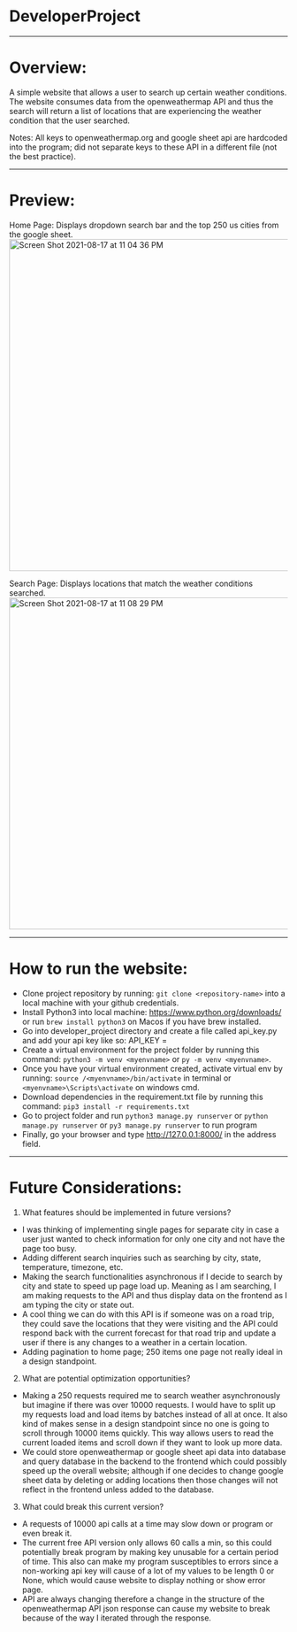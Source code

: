 # DeveloperProject

*************************
# Overview:

A simple website that allows a user to search up certain weather conditions. The website consumes data from the openweathermap API and thus the search will return a list of locations that are experiencing the weather condition that the user searched.

Notes: All keys to openweathermap.org and google sheet api are hardcoded into the program; did not separate keys to these API in a different file (not the best practice).

*************************
# Preview:

Home Page: Displays dropdown search bar and the top 250 us cities from the google sheet.
<img width="600" alt="Screen Shot 2021-08-17 at 11 04 36 PM" src="https://user-images.githubusercontent.com/22754752/129831212-166bd6f6-2034-4e58-a32b-c8054f68ba87.png">

Search Page: Displays locations that match the weather conditions searched.
<img width="600" alt="Screen Shot 2021-08-17 at 11 08 29 PM" src="https://user-images.githubusercontent.com/22754752/129831245-2c429b3f-9088-4829-97be-598ba23a2b32.png">


*************************
# How to run the website:
- Clone project repository by running: ```git clone <repository-name>``` into a local machine with your github credentials.
- Install Python3 into local machine: https://www.python.org/downloads/ or run ```brew install python3``` on Macos if you have brew installed. 
- Go into developer_project directory and create a file called api_key.py and add your api key like so: API_KEY = <Your-API-KEY>
- Create a virtual environment for the project folder by running this command: ```python3 -m venv <myenvname>``` or ```py -m venv <myenvname>```.
- Once you have your virtual environment created, activate virtual env by running: ```source /<myenvname>/bin/activate``` in terminal or ```<myenvname>\Scripts\activate``` on windows cmd.
- Download dependencies in the requirement.txt file by running this command: ```pip3 install -r requirements.txt```
- Go to project folder and run ```python3 manage.py runserver``` or ```python manage.py runserver``` or ```py3 manage.py runserver``` to run program
- Finally, go your browser and type http://127.0.0.1:8000/ in the address field.
 
*************************
# Future Considerations:

1. What features should be implemented in future versions?
- I was thinking of implementing single pages for separate city in case a user just wanted to check information for only one city and not have the page too busy.
- Adding different search inquiries such as searching by city, state, temperature, timezone, etc.
- Making the search functionalities asynchronous if I decide to search by city and state to speed up page load up. Meaning as I am searching, I am making requests to the API and thus display data on the frontend as I am typing the city or state out.
- A cool thing we can do with this API is if someone was on a road trip, they could save the locations that they were visiting and the API could respond back with the current forecast for that road trip and update a user if there is any changes to a weather in a certain location.
- Adding pagination to home page; 250 items one page not really ideal in a design standpoint.

2. What are potential optimization opportunities?
- Making a 250 requests required me to search weather asynchronously but imagine if there was over 10000 requests. I would have to split up my requests load and load items by batches instead of all at once. It also kind of makes sense in a design standpoint since no one is going to scroll through 10000 items quickly. This way allows users to read the current loaded items and scroll down if they want to look up more data.
- We could store openweathermap or google sheet api data into database and query database in the backend to the frontend which could possibly speed up the overall website; although if one decides to change google sheet data by deleting or adding locations then those changes will not reflect in the frontend unless added to the database.
 
3. What could break this current version?
- A requests of 10000 api calls at a time may slow down or program or even break it. 
- The current free API version only allows 60 calls a min, so this could potentially break program by making key unusable for a certain period of time. This also can make my program susceptibles to errors since a non-working api key will cause of a lot of my values to be length 0 or None, which would cause website to display nothing or show error page.
- API are always changing therefore a change in the structure of the openweathermap API json response can cause my website to break because of the way I iterated through the response.
